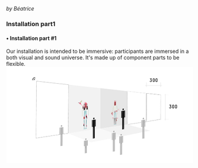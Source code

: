_by Béatrice_

### Installation part1

#### • Installation part #1

Our installation is intended to be immersive: participants are immersed in a both visual and sound universe. It's made up of component parts to be flexible.
![image](../project_images/installation/DevArtDispositif_01.png)
